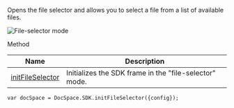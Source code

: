 Opens the file selector and allows you to select a file from a list of available files.

![File-selector mode](/content/img/docspace/file-selector-mode.png)

Method

| Name                                                         | Description                                            |
| ------------------------------------------------------------ | ------------------------------------------------------ |
| [initFileSelector](/docspace/jssdk/methods#initFileSelector) | Initializes the SDK frame in the "file-selector" mode. |

```
var docSpace = DocSpace.SDK.initFileSelector({config});
```
